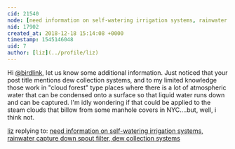 ```yaml
---
cid: 21540
node: [need information on self-watering irrigation systems, rainwater capture down spout filter, dew collection systems](../notes/birdlink/12-14-2018/need-information-on-self-watering-irrigation-systems-rainwater-capture-down-spout-filter-dew-collection-systems)
nid: 17902
created_at: 2018-12-18 15:14:08 +0000
timestamp: 1545146048
uid: 7
author: [liz](../profile/liz)
---
```


 Hi [@birdlink](/profile/birdlink), let us know some additional information. Just noticed that your post title mentions dew collection systems, and to my limited knowledge those work in "cloud forest" type places where there is a lot of atmospheric water that can be condensed onto a surface so that liquid water runs down and can be captured. I'm idly wondering if that could be applied to the steam clouds that billow from some manhole covers in NYC....but, well, i think not. 

[liz](../profile/liz) replying to: [need information on self-watering irrigation systems, rainwater capture down spout filter, dew collection systems](../notes/birdlink/12-14-2018/need-information-on-self-watering-irrigation-systems-rainwater-capture-down-spout-filter-dew-collection-systems)


